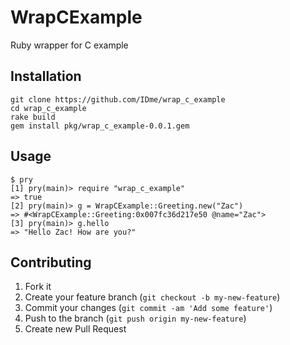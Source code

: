 # WrapCExample

Ruby wrapper for C example

## Installation

	git clone https://github.com/IDme/wrap_c_example
	cd wrap_c_example
	rake build
	gem install pkg/wrap_c_example-0.0.1.gem
	


## Usage

	$ pry
	[1] pry(main)> require "wrap_c_example"
	=> true
	[2] pry(main)> g = WrapCExample::Greeting.new("Zac")
	=> #<WrapCExample::Greeting:0x007fc36d217e50 @name="Zac">
	[3] pry(main)> g.hello
	=> "Hello Zac! How are you?"

## Contributing

1. Fork it
2. Create your feature branch (`git checkout -b my-new-feature`)
3. Commit your changes (`git commit -am 'Add some feature'`)
4. Push to the branch (`git push origin my-new-feature`)
5. Create new Pull Request
